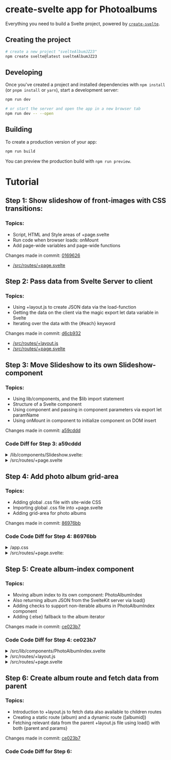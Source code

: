 # create-svelte app for Photoalbums

Everything you need to build a Svelte project, powered by [`create-svelte`](https://github.com/sveltejs/kit/tree/master/packages/create-svelte).

## Creating the project

```bash
# create a new project "svelteAlbumJZ23"
npm create svelte@latest svelteAlbumJZ23
```

## Developing

Once you've created a project and installed dependencies with `npm install` (or `pnpm install` or `yarn`), start a development server:

```bash
npm run dev

# or start the server and open the app in a new browser tab
npm run dev -- --open
```

## Building

To create a production version of your app:

```bash
npm run build
```

You can preview the production build with `npm run preview`.

# Tutorial

## Step 1: Show slideshow of front-images with CSS transitions: 

### Topics:

- Script, HTML and Style areas of +page.svelte
- Run code when browser loads: onMount
- Add page-wide variables and page-wide functions

Changes made in commit: [0169626](https://github.com/joachimhs/svelteAlbumJZ23/commit/0169626072b0d148e6dba679ba15c1ad06b5fb9a)

- [/src/routes/+page.svelte](https://github.com/joachimhs/svelteAlbumJZ23/blob/0169626072b0d148e6dba679ba15c1ad06b5fb9a/src/routes/%2Bpage.svelte)


## Step 2: Pass data from Svelte Server to client

### Topics: 

- Using +layout.js to create JSON data via the load-function
- Getting the data on the client via the magic export let data variable in Svelte
- Iterating over the data with the {#each} keyword

Changes made in commit: [d6cb932](https://github.com/joachimhs/svelteAlbumJZ23/commit/d6cb932328d0755b2d9574792e81aa7cdff34757)

- [/src/routes/+layout.js](https://github.com/joachimhs/svelteAlbumJZ23/blob/d6cb932328d0755b2d9574792e81aa7cdff34757/src/routes/%2Bpage.js)
- [/src/routes/+page.svelte](https://github.com/joachimhs/svelteAlbumJZ23/blob/d6cb932328d0755b2d9574792e81aa7cdff34757/src/routes/%2Bpage.svelte)

## Step 3: Move Slideshow to its own Slideshow-component

### Topics: 

- Using lib/components, and the $lib import statement
- Structure of a Svelte component
- Using component and passing in component parameters via export let paramName
- Using onMount in component to initialize component on DOM insert

Changes made in commit: [a59cddd](https://github.com/joachimhs/svelteAlbumJZ23/commit/a59cdddae242a85987dd6c8b7151d665325f79ad)

### Code Diff for Step 3: a59cddd

<details>
    <summary>/lib/components/Slideshow.svelte:</summary>

```diff
@@ -0,0 +1,79 @@
+<script>
+    import {onMount} from "svelte";
+
+    export let photos;
+
+    let intervalId = null;
+    let intervalMs = 10000;
+    let photoLength = 0;
+    let currentPhoto = 0;
+
+    onMount(() => {
+        photoLength = photos ? photos.length : 0;
+        setFirstPhoto();
+    });
+
+    function changePhoto() {
+        console.log("change photo: " + photoLength);
+        let nextPhoto = currentPhoto >= photoLength - 1 ? 0 : currentPhoto + 1;
+        console.log("currentPhoto: " + currentPhoto + " nextPhoto:" + nextPhoto);
+
+        if (document.getElementById("cf2")) {
+            document.getElementById("cf2").children[currentPhoto].classList.add("transparent");
+            document.getElementById("cf2").children[currentPhoto].classList.remove("zoom");
+            document.getElementById("cf2").children[nextPhoto].classList.remove("transparent");
+            document.getElementById("cf2").children[nextPhoto].classList.add("zoom");
+        }
+
+        currentPhoto = nextPhoto;
+    }
+
+    function setFirstPhoto() {
+        if (document.getElementById("cf2") && document.getElementById("cf2").children.length > 0) {
+            document.getElementById("cf2").children[0].classList.remove("transparent");
+            setTimeout(function () {
+                document.getElementById("cf2").children[0].classList.add("zoom");
+            }, 1000);
+        }
+
+        if (intervalId) {
+            clearInterval(intervalId);
+        }
+
+        intervalId = setInterval(changePhoto, intervalMs);
+    }
+</script>
+
+<div id="cf2">
+    {#each photos as photo}
+        <div class="photo transparent" style="background-image: url('/images/{photo.id}')"/>
+    {/each}
+</div>
+
+<style>
+    #cf2 {
+        position: relative;
+        width: 100vw;
+        height: 80vh;
+        overflow: hidden;
+    }
+
+    #cf2 div.transparent {
+        opacity: 0;
+    }
+
+    #cf2 div.photo {
+        position: absolute;
+        top: 0;
+        width: 100vw;
+        height: 80vh;
+        object-fit: cover;
+        transition: opacity 1s ease-in-out, transform 10s;
+        background-size: cover;
+        background-position: center;
+    }
+
+    :global(#cf2 div.zoom) {
+        transform: scale(1.2);
+    }
+</style>
```
</details>

<details>
    <summary>/src/routes/+page.svelte</summary>

````diff
 <script>
-
-    import {onMount} from "svelte";
+    import Slideshow from "$lib/components/Slideshow.svelte";
 
     export let data;
-
-    let intervalId = null;
-    let intervalMs = 10000;
-    let photoLength = 0;
-    let currentPhoto = 0;
-
-    onMount(() => {
-        photoLength = document.querySelector("#cf2").children.length;
-        setFirstPhoto();
-    });
-
-    function changePhoto() {
-        console.log("change photo: " + photoLength);
-        let nextPhoto = currentPhoto >= photoLength - 1 ? 0 : currentPhoto + 1;
-        console.log("currentPhoto: " + currentPhoto + " nextPhoto:" + nextPhoto);
-
-        if (document.getElementById("cf2")) {
-            document.getElementById("cf2").children[currentPhoto].classList.add("transparent");
-            document.getElementById("cf2").children[currentPhoto].classList.remove("zoom");
-            document.getElementById("cf2").children[nextPhoto].classList.remove("transparent");
-            document.getElementById("cf2").children[nextPhoto].classList.add("zoom");
-        }
-
-        currentPhoto = nextPhoto;
-    }
-
-    function setFirstPhoto() {
-        if (document.getElementById("cf2") && document.getElementById("cf2").children.length > 0) {
-            document.getElementById("cf2").children[0].classList.remove("transparent");
-            setTimeout(function () {
-                console.log('ADDING ZOOM: ' + document.getElementById("cf2").children[0].classList);
-                document.getElementById("cf2").children[0].classList.add("zoom");
-                console.log(document.getElementById("cf2").children[0].classList);
-            }, 1000);
-        }
-
-        if (intervalId) {
-            clearInterval(intervalId);
-        }
-
-        intervalId = setInterval(changePhoto, intervalMs);
-    }
 </script>
 
-<div id="cf2">
-    {#each data.photos as photo}
-        <div class="photo transparent" style="background-image: url('/images/{photo.id}')"/>
-    {/each}
-</div>
+<Slideshow photos={data.photos}></Slideshow>
 
 <style>
-    #cf2 {
-        position: relative;
-        width: 100vw;
-        height: 80vh;
-        overflow: hidden;
-    }
-
-    #cf2 div.transparent {
-        opacity: 0;
-    }
-
-    #cf2 div.photo {
-        position: absolute;
-        top: 0;
-        width: 100vw;
-        height: 80vh;
-        object-fit: cover;
-        transition: opacity 1s ease-in-out, transform 10s;
-        background-size: cover;
-        background-position: center;
-    }
 
-    :global(#cf2 div.zoom) {
-        transform: scale(1.2);
-    }
 </style>
````

</details>

## Step 4: Add photo album grid-area

### Topics: 

- Adding global .css file with site-wide CSS
- Importing global .css file into +page.svelte
- Adding grid-area for photo albums

Changes made in commit: [86976bb](https://github.com/joachimhs/svelteAlbumJZ23/commit/86976bba7c58a972a1fba8326c615ca26475f67c)

### Code Code Diff for Step 4: 86976bb

<details>
    <summary>/app.css</summary>

```diff
+ body {  
+     font-family: sans-serif;
+     line-height: 1.15;
+     margin: 0;
+ }
+
+ a {
+     text-decoration: none;
+ }
```
</details>

<details>
    <summary>/src/routes/+page.svelte:</summary>

```diff
<script>
+     import '../app.css';
     import Slideshow from "$lib/components/Slideshow.svelte";

     export let data;
 </script>

 <Slideshow photos={data.photos}></Slideshow>
 
 + <div class="photo-albums-area">
+      <h1>Fotoalbum</h1>
+ 
+      <div class="photo-album-grid">
+          <a href="/album/makro">
+              <div class="grid-item">
+                  <img class="grid-item-photo" src="/images/IMGP4117.jpg">
+                  <div class="grid-item-caption">
+                      <h1>makro</h1>
+                  </div>
+              </div>
+          </a>
+          <a href="/album/norge2020">
+              <div class="grid-item">
+                 <img class="grid-item-photo" src="/images/background1.jpg">
+                  <div class="grid-item-caption">
+                     <h1>Norge 2020</h1>
+                  </div>
+              </div>
+          </a>
+      </div>
+  </div>

 <style>
+      .photo-albums-area h1 {
+          text-align: center;
+          margin-top: 40px;
+          margin-bottom: 40px;
+          font-weight: 100;
+          font-size: 4rem;
+      }
+ 
+      .photo-album-grid {
+          display: grid;
+          grid-template-columns: repeat(3, 30vw);
+          grid-gap: 3%;
+         margin-left: 1%;
+      }
+ 
+      .grid-item {
+          width: 30vw;
+          height: 20vh;
+          transition: opacity 0.3s ease-in-out, transform 0.5s;
+          overflow: hidden;
+      }
+ 
+      .grid-item img {
+          width: 30vw;
+          height: 20vh;
+          object-fit: cover;
+          transition: opacity 0.3s ease-in-out, transform 2s;
+      }
+ 
+      .grid-item:hover img {
+          transform: scale(1.7);
+      }
+ 
+      .grid-item-caption {
+          position: relative;
+          top: -120px;
+          opacity: 0;
+      }
+ 
+      .grid-item:hover {
+          transform: scale(1.15);
+      }
+ 
+      .in-album .grid-item-caption {
+          top: -100px;
+      }
+ 
+      .in-album .grid-item:hover {
+          transform: scale(1);
+      }
+ 
+      .in-album .grid-item-caption h1 {
+          font-size: 1em;
+      }
+ 
+      .grid-item-caption {
+          animation: ease-in-out 1s;
+      }
+ 
+      .grid-item:hover .grid-item-caption {
+          opacity: 1;
+          background: rgba(0,0,0,0.5);
+      }
+ 
+      .grid-item-caption h1 {
+          text-shadow: 2px 2px 4px rgba(0,0,0,0.5);
+          font-size: 3em;
+          color: white;
+          font-weight: 100;
+      }
 </style>
```
</details>

## Step 5: Create album-index component

### Topics: 

- Moving album index to its own component: PhotoAlbumIndex
- Also returning album JSON from the SvelteKit server via load()
- Adding checks to support non-iterable albums in PhotoAlbumIndex component
- Adding {:else} fallback to the album iterator

Changes made in commit: [ce023b7](https://github.com/joachimhs/svelteAlbumJZ23/commit/ce023b7c5f2dec8761ad6f93b9fa9bb676cbef0a)

### Code Code Diff for Step 4: ce023b7

<details>
    <summary>/src/lib/components/PhotoAlbumIndex.svelte</summary>

```diff
+<script>
+    import {onMount} from "svelte";
+
+    export let albums;
+
+    onMount(() => {
+        if (!albums) {
+            albums = [];
+        }
+    });
     +</script>
+
+<div class="photo-albums-area">
+    <h1>Fotoalbum</h1>
+
+    {#if albums}
+        <div class="photo-album-grid">
+            {#each albums as album}
+                <a href="/album/{album.id}">
+                    <div class="grid-item">
+                        <img class="grid-item-photo" src="/images/{album.image}">
+                        <div class="grid-item-caption">
+                            <h1>{album.caption}</h1>
+                        </div>
+                    </div>
+                </a>
+                {:else}
+                <div>Ingen fotoalbum er lagt til</div>
+            {/each}
+        </div>
+    {/if}
     +</div>
+
+<style>
+    .photo-albums-area h1 {
+        text-align: center;
+        margin-top: 40px;
+        margin-bottom: 40px;
+        font-weight: 100;
+        font-size: 4rem;
+    }
+
+    .photo-album-grid {
+        display: grid;
+        grid-template-columns: repeat(3, 30vw);
+        grid-gap: 3%;
+        margin-left: 1%;
+    }
+
+    .grid-item {
+        width: 30vw;
+        height: 20vh;
+        transition: opacity 0.3s ease-in-out, transform 0.5s;
+        overflow: hidden;
+    }
+
+    .grid-item img {
+        width: 30vw;
+        height: 20vh;
+        object-fit: cover;
+        transition: opacity 0.3s ease-in-out, transform 2s;
+    }
+
+    .grid-item:hover img {
+        transform: scale(1.7);
+    }
+
+    .grid-item-caption {
+        position: relative;
+        top: -120px;
+        opacity: 0;
+    }
+
+    .grid-item:hover {
+        transform: scale(1.15);
+    }
+
+    .in-album .grid-item-caption {
+        top: -100px;
+    }
+
+    .in-album .grid-item:hover {
+        transform: scale(1);
+    }
+
+    .in-album .grid-item-caption h1 {
+        font-size: 1em;
+    }
+
+    .grid-item-caption {
+        animation: ease-in-out 1s;
+    }
+
+    .grid-item:hover .grid-item-caption {
+        opacity: 1;
+        background: rgba(0,0,0,0.5);
+    }
+
+    .grid-item-caption h1 {
+        text-shadow: 2px 2px 4px rgba(0,0,0,0.5);
+        font-size: 3em;
+        color: white;
+        font-weight: 100;
+    }
```
</details>

<details>
    <summary>/src/routes/+layout.js</summary>

```diff
export function load({ params }) {
id: 'IMGP6801.jpg',
title: 'Sommerfugl'
}
+        ],
+        albums: [
+            {
+                id: 'makro',
+                image: 'IMGP4117.jpg',
+                caption: 'makro'
+            },
+            {
+                id: 'norge2020',
+                image: 'background1.jpg',
+                caption: 'Norge 2020'
+            }
         ]
  };
}
```
</details>

<details>
    <summary>/src/routes/+page.svelte</summary>

```diff
 <script>
     import '../app.css';
     import Slideshow from "$lib/components/Slideshow.svelte";
+    import PhotoAlbumIndex from "$lib/components/PhotoAlbumIndex.svelte";
 
     export let data;
 </script>
 
 <Slideshow photos={data.photos}></Slideshow>
-
-<div class="photo-albums-area">
-    <h1>Fotoalbum</h1>
-
-    <div class="photo-album-grid">
-        <a href="/album/makro">
-            <div class="grid-item">
-                <img class="grid-item-photo" src="/images/IMGP4117.jpg">
-                <div class="grid-item-caption">
-                    <h1>makro</h1>
-                </div>
-            </div>
-        </a>
-        <a href="/album/norge2020">
-            <div class="grid-item">
-                <img class="grid-item-photo" src="/images/background1.jpg">
-                <div class="grid-item-caption">
-                    <h1>Norge 2020</h1>
-                </div>
-            </div>
-        </a>
-    </div>
-</div>
+<PhotoAlbumIndex albums={data.albums}></PhotoAlbumIndex>
 
 <style>
-    .photo-albums-area h1 {
-        text-align: center;
-        margin-top: 40px;
-        margin-bottom: 40px;
-        font-weight: 100;
-        font-size: 4rem;
-    }
-
-    .photo-album-grid {
-        display: grid;
-        grid-template-columns: repeat(3, 30vw);
-        grid-gap: 3%;
-        margin-left: 1%;
-    }
-
-    .grid-item {
-        width: 30vw;
-        height: 20vh;
-        transition: opacity 0.3s ease-in-out, transform 0.5s;
-        overflow: hidden;
-    }
-
-    .grid-item img {
-        width: 30vw;
-        height: 20vh;
-        object-fit: cover;
-        transition: opacity 0.3s ease-in-out, transform 2s;
-    }
-
-    .grid-item:hover img {
-        transform: scale(1.7);
-    }
-
-    .grid-item-caption {
-        position: relative;
-        top: -120px;
-        opacity: 0;
-    }
-
-    .grid-item:hover {
-        transform: scale(1.15);
-    }
-
-    .in-album .grid-item-caption {
-        top: -100px;
-    }
-
-    .in-album .grid-item:hover {
-        transform: scale(1);
-    }
-
-    .in-album .grid-item-caption h1 {
-        font-size: 1em;
-    }
-
-    .grid-item-caption {
-        animation: ease-in-out 1s;
-    }
-
-    .grid-item:hover .grid-item-caption {
-        opacity: 1;
-        background: rgba(0,0,0,0.5);
-    }
 
-    .grid-item-caption h1 {
-        text-shadow: 2px 2px 4px rgba(0,0,0,0.5);
-        font-size: 3em;
-        color: white;
-        font-weight: 100;
-    }
 </style>
 ```
</details>

## Step 6: Create album route and fetch data from parent

### Topics:

- Introduction to +layout.js to fetch data also available to children routes
- Creating a static route (album) and a dynamic route ([albumid])
- Fetching relevant data from the parent +layout.js file using load() with both {parent and params}

Changes made in commit: [ce023b7](https://github.com/joachimhs/svelteAlbumJZ23/commit/ce023b7c5f2dec8761ad6f93b9fa9bb676cbef0a)

### Code Code Diff for Step 6: 
